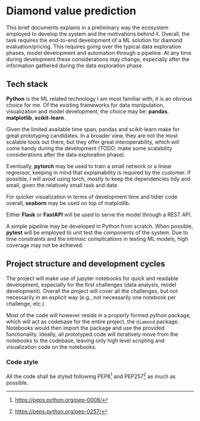 # Diamond value prediction
This brief documents explains in a preliminary way the ecosystem employed to develop the system and the motivations behind it. Overall, the task requires the end-to-end development of a ML solution for diamond evaluation/pricing. This requires going over the typical data exploration phases, model development and automation through a pipeline. At any time during development these considerations may change, especially after the information gathered during the data exploration phase.

## Tech stack
**Python** is the ML related technology I am most familiar with, it is an obvious choice for me. Of the existing frameworks for data manipulation, visualization and model development, the choice may be: **pandas**, **matplotlib**, **scikit-learn**.

Given the limited available time span, pandas and scikit-learn make for great prototyping candidates. In a broader view, they are not the most scalable tools out there, but they offer great interoperability, which will come handy during the development (TODO: make some scalability considerations after the data exploration phase).

Eventually, **pytorch** may be used to train a small network or a linear regressor, keeping in mind that explainability is required by the customer. If possible, I will avoid using torch, mostly to keep the dependencies tidy and small, given the relatively small task and data

For quicker visualization in terms of development time and tidier code overall, **seaborn** may be used on top of matplotlib.

Either **Flask** or **FastAPI** will be used to serve the model through a REST API.

A simple pipeline may be developed in Python from scratch. When possible, **pytest** will be employed to unit test the components of the system. Due to time constraints and the intrinsic complications in testing ML models, high coverage may not be achieved.

## Project structure and development cycles
The project will make use of jupyter notebooks for quick and readable development, especially for the first challenges (data analysis, model development). Overall the project will cover all the challenges, but not necessarily in an explicit way (e.g., not necessarily one notebook per challenge, etc.).

Most of the code will however reside in a properly formed python package, which will act as codebase for the entire project, the `diamond` package. Notebooks would then import the package and use the provided functionality. Ideally, all prototyped code will iteratively move from the notebooks to the codebase, leaving only high level scripting and visualization code on the notebooks.

### Code style
All the code shall be styled following PEP8[^1] and PEP257[^2] as much as possible.

[^1]: https://peps.python.org/pep-0008/
[^2]: https://peps.python.org/pep-0257/
